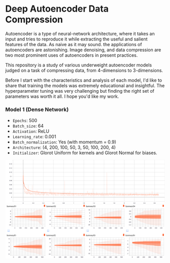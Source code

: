# Deep Autoencoder Data Compression

Autoencoder is a type of neural-network architecture, where it takes an input and tries to reproduce it while extracting the useful and salient features of the data. As naive as it may sound. the applications of autoencoders are astonishing. Image denoising, and data compression are two most prominent uses of autoencoders in present practices.

This repository is a study of various underweight autoencoder models judged on a task of compressing data, from 4-dimensions to 3-dimensions.

Before I start with the characteristics and analysis of each model, I'd like to share that training the models was extremely educational and insightful. The hyperparameter tuning was very challenging but finding the right set of parameters was worth it all. I hope you'd like my work.

### Model 1 (Dense Network)

* `Epochs`: 500
* `Batch_size`: 64
* `Activation`: ReLU
* `Learning_rate`: 0.001
* `Batch_normalization`: Yes (with momentum = 0.9)
* `Architecture`: (4, 200, 100, 50, 3, 50, 100, 200, 4)
* `Initializer`: Glorot Uniform for kernels and Glorot Normal for biases.

![Training Loss Curve](/Graphs_and_Records/Summary_Total_Loss_s_1.svg)
![Distribution of Kernels](/Graphs_and_Records/Distribution_s_1.png)
